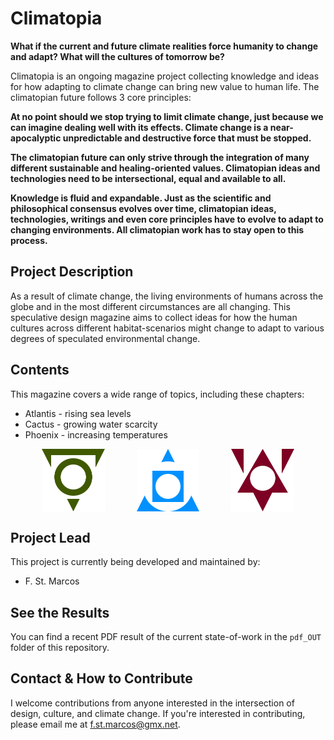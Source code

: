 # Climatopia

**What if the current and future climate realities force humanity to change and adapt? What will the cultures of tomorrow be?**

Climatopia is an ongoing magazine project collecting knowledge and ideas for how adapting to climate change can bring new value to human life. The climatopian future follows 3 core principles:

**At no point should we stop trying to limit climate change, just because we can imagine dealing well with its effects. Climate change is a near-apocalyptic unpredictable and destructive force that must be stopped.**

**The climatopian future can only strive through the integration of many different sustainable and healing-oriented values. Climatopian ideas and technologies need to be intersectional, equal and available to all.**

**Knowledge is fluid and expandable. Just as the scientific and philosophical consensus evolves over time, climatopian ideas, technologies, writings and even core principles have to evolve to adapt to changing environments. All climatopian work has to stay open to this process.**


## Project Description

As a result of climate change, the living environments of humans across the globe and in the most different circumstances are all changing. This speculative design magazine aims to collect ideas for how the human cultures across different habitat-scenarios might change to adapt to various degrees of speculated environmental change.

## Contents

This magazine covers a wide range of topics, including these chapters:

- Atlantis - rising sea levels
- Cactus - growing water scarcity
- Phoenix - increasing temperatures

<div style="width: 100%; display: flex; justify-content: space-evenly;">
    <img src="svgs/cactus.svg" alt="Cactus" style="width: 20%;">
    <img src="svgs/atlantis.svg" alt="Atlantis" style="width: 20%;">
    <img src="svgs/phoenix.svg" alt="Phoenix" style="width: 20%;">
</div>

## Project Lead

This project is currently being developed and maintained by:

- F. St. Marcos

## See the Results

You can find a recent PDF result of the current state-of-work in the `pdf_OUT` folder of this repository.

## Contact & How to Contribute

I welcome contributions from anyone interested in the intersection of design, culture, and climate change. If you're interested in contributing, please email me at f.st.marcos@gmx.net.
